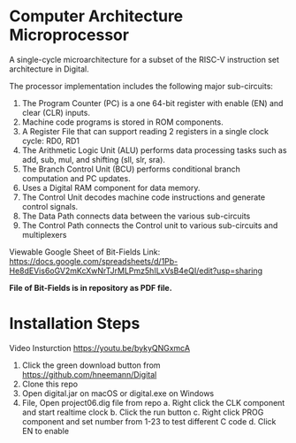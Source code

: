 # Computer Architecture Microprocessor

A single-cycle microarchitecture for a subset of the RISC-V instruction set architecture in Digital.

The processor implementation includes the following major sub-circuits:
1. The Program Counter (PC) is a one 64-bit register with enable (EN) and clear (CLR) inputs.
2. Machine code programs is stored in ROM components.
3. A Register File that can support reading 2 registers in a single clock cycle: RD0, RD1
4. The Arithmetic Logic Unit (ALU) performs data processing tasks such as add, sub, mul, and shifting (sll, slr, sra).
5. The Branch Control Unit (BCU) performs conditional branch computation and PC updates.
6. Uses a Digital RAM component for data memory.
7. The Control Unit decodes machine code instructions and generate control signals.
8. The Data Path connects data between the various sub-circuits
9. The Control Path connects the Control unit to various sub-circuits and multiplexers

Viewable Google Sheet of Bit-Fields Link: https://docs.google.com/spreadsheets/d/1Pb-He8dEVis6oGV2mKcXwNrTJrMLPmz5hILxVsB4eQI/edit?usp=sharing

**File of Bit-Fields is in repository as PDF file.**

# Installation Steps
Video Insturction https://youtu.be/bykyQNGxmcA
1. Click the green download button from https://github.com/hneemann/Digital
2. Clone this repo
3. Open digital.jar on macOS or digital.exe on Windows
4. File, Open project06.dig file from repo
   a. Right click the CLK component and start realtime clock
   b. Click the run button
   c. Right click PROG component and set number from 1-23 to test different C code
   d. Click EN to enable


